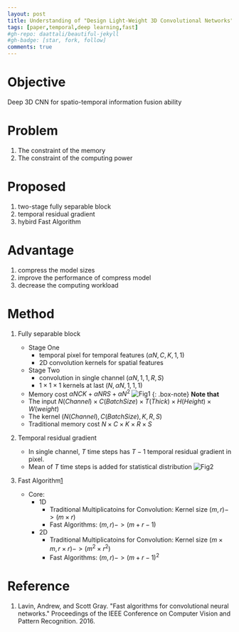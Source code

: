 ```yaml
---
layout: post
title: Understanding of "Design Light-Weight 3D Convolutional Networks"
tags: [paper,temporal,deep learning,fast]
#gh-repo: daattali/beautiful-jekyll
#gh-badge: [star, fork, follow]
comments: true
---
```

# Objective
Deep 3D CNN for spatio-temporal information fusion ability

# Problem
1. The constraint of the memory
2. The constraint of the computing power

# Proposed
1. two-stage fully separable block
2. temporal residual gradient
3. hybird Fast Algorithm 

# Advantage
1. compress the model sizes
2. improve the performance of compress model
3. decrease the computing workload

# Method
1. Fully separable block
    - Stage One
        - temporal pixel for temporal features $(\alpha N,C,K,1,1)$
        - 2D convolution kernels for spatial features 
    - Stage Two
        - convolution in single channel $(\alpha N,1,1,R,S)$
        - $1\times1\times1$ kernels at last $(N, \alpha N,1,1,1)$
    - Memory cost $\alpha NCK +\alpha NRS +\alpha N^2$
    ![Fig1](https://github.com/Issory/issory.github.io/blob/master/img/2019-07-07-PaperReading-01-Temporal-CNN/Fig1.png?raw=true)
{: .box-note} **Note that**
    - The input $N(Channel)\times C(Batch Size)\times T(Thick) \times H(Height) \times W(weight)$
    - The kernel $(N(Channel),C(Batch Size),K,R,S)$
    - Traditional memory cost $N\times C\times K\times R\times S$


2. Temporal residual gradient
    - In single channel, $T$ time steps has $T-1$ temporal residual gradient in pixel.
    - Mean of $T$ time steps is added for statistical distribution
    ![Fig2](https://github.com/Issory/issory.github.io/blob/master/img/2019-07-07-PaperReading-01-Temporal-CNN/Fig2.png?raw=true)

3. Fast Algorithm[1](#1)
    - Core:
        - 1D 
            - Traditional Multiplicatoins for Convolution: Kernel size $(m,r)->(m\times r)$ 
            - Fast Algorithms: $(m,r)->(m+r-1)$
        - 2D
            - Traditional Multiplicatoins for Convolution: Kernel size $(m\times m,r\times r)->(m^2\times r^2)$ 
            - Fast Algorithms: $(m,r)->(m+r-1)^2$

# Reference

1. <span id="1">Lavin, Andrew, and Scott Gray. "Fast algorithms for convolutional neural networks." Proceedings of the IEEE Conference on Computer Vision and Pattern Recognition. 2016.</span>
